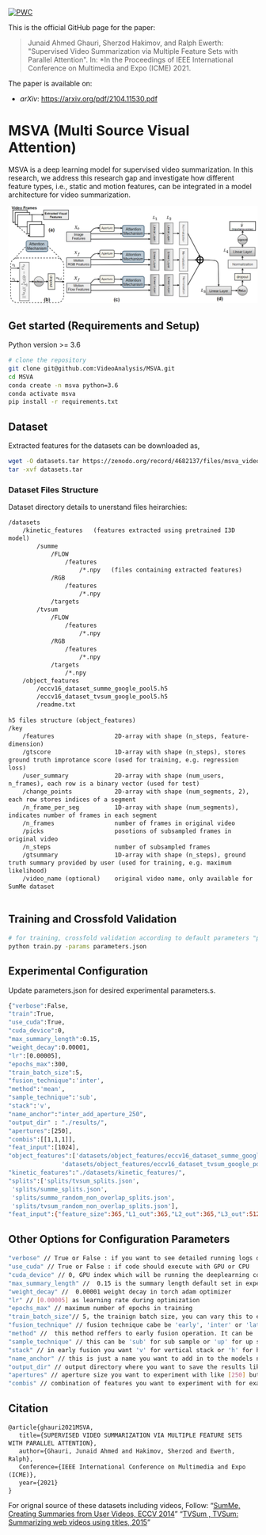 [![PWC](https://img.shields.io/endpoint.svg?url=https://paperswithcode.com/badge/supervised-video-summarization-via-multiple/supervised-video-summarization-on-summe)](https://paperswithcode.com/sota/supervised-video-summarization-on-summe?p=supervised-video-summarization-via-multiple)

This is the official GitHub page for the paper:

> Junaid Ahmed Ghauri, Sherzod Hakimov, and Ralph Ewerth:
"Supervised Video Summarization via Multiple Feature Sets with Parallel Attention".
In: *In the Proceedings of IEEE International Conference on Multimedia and Expo (ICME) 2021.

The paper is available on:
- *arXiv*: https://arxiv.org/pdf/2104.11530.pdf


# MSVA (Multi Source Visual Attention)
MSVA is a deep learning model for supervised video summarization. In this research, we address this research gap and investigate how different feature types, i.e., static and motion features, can be integrated in a model architecture for video summarization.

![msva model](media/msva_model.PNG)

## Get started (Requirements and Setup)
Python version >= 3.6

``` bash
# clone the repository
git clone git@github.com:VideoAnalysis/MSVA.git
cd MSVA
conda create -n msva python=3.6
conda activate msva  
pip install -r requirements.txt
```

## Dataset
Extracted features for the datasets can be downloaded as,
``` bash
wget -O datasets.tar https://zenodo.org/record/4682137/files/msva_video_summarization.tar
tar -xvf datasets.tar
```

### Dataset Files Structure

Dataset directory details to unerstand files heirarchies:
```
/datasets
	/kinetic_features	(features extracted using pretrained I3D model)	
		/summe
			/FLOW
				/features
					/*.npy   (files containing extracted features)
			/RGB
				/features
					/*.npy
			/targets
		/tvsum
			/FLOW
				/features
					/*.npy
			/RGB
				/features
					/*.npy
			/targets
				/*.npy
	/object_features
		/eccv16_dataset_summe_google_pool5.h5
		/eccv16_dataset_tvsum_google_pool5.h5
		/readme.txt

h5 files structure (object_features)
/key
    /features                 2D-array with shape (n_steps, feature-dimension)
    /gtscore                  1D-array with shape (n_steps), stores ground truth improtance score (used for training, e.g. regression loss)
    /user_summary             2D-array with shape (num_users, n_frames), each row is a binary vector (used for test)
    /change_points            2D-array with shape (num_segments, 2), each row stores indices of a segment
    /n_frame_per_seg          1D-array with shape (num_segments), indicates number of frames in each segment
    /n_frames                 number of frames in original video
    /picks                    posotions of subsampled frames in original video
    /n_steps                  number of subsampled frames
    /gtsummary                1D-array with shape (n_steps), ground truth summary provided by user (used for training, e.g. maximum likelihood)
    /video_name (optional)    original video name, only available for SumMe dataset	
	
```

## Training and Crossfold Validation
``` bash
# for training, crossfold validation according to default parameters "parameters.json".
python train.py -params parameters.json
```

## Experimental Configuration
Update parameters.json for desired experimental parameters.s.
``` bash
{"verbose":False,
"train":True,
"use_cuda":True,
"cuda_device":0,
"max_summary_length":0.15,
"weight_decay":0.00001,
"lr":[0.00005],
"epochs_max":300,
"train_batch_size":5,
"fusion_technique":'inter',
"method":'mean',
"sample_technique":'sub',
"stack":'v',
"name_anchor":"inter_add_aperture_250",
"output_dir" : "./results/",
"apertures":[250],
"combis":[[1,1,1]],
"feat_input":[1024],
"object_features":['datasets/object_features/eccv16_dataset_summe_google_pool5.h5',
			   'datasets/object_features/eccv16_dataset_tvsum_google_pool5.h5'],
"kinetic_features":"./datasets/kinetic_features/",
"splits":['splits/tvsum_splits.json',
 'splits/summe_splits.json',
 'splits/summe_random_non_overlap_splits.json',
 'splits/tvsum_random_non_overlap_splits.json'],
"feat_input":{"feature_size":365,"L1_out":365,"L2_out":365,"L3_out":512,"pred_out":1,"apperture":250,"dropout1":0.5,"att_dropout1":0.5,"feature_size_1_3":1024,"feature_size_4":365}}
```

## Other Options for Configuration Parameters
``` bash
"verbose" // True or False : if you want to see detailed running logs or not
"use_cuda" // True or False : if code should execute with GPU or CPU
"cuda_device" // 0, GPU index which will be running the deeplearning code.
"max_summary_length" //  0.15 is the summary length default set in experiments in early work for bench mark dataset
"weight_decay" //  0.00001 weight decay in torch adam optimizer 
"lr" // [0.00005] as learning rate during optimization 
"epochs_max" // maximum number of epochs in training
"train_batch_size"// 5, the trainign batch size, you can vary this to experiment with. 
"fusion_technique" // fusion technique cabe be 'early', 'inter' or 'late'
"method" //  this method reffers to early fusion operation. It can be 'min' for minimum, 'max' for maximum or 'mean' to take average of all. 
"sample_technique" // this can be 'sub' for sub sample or 'up' for up sample as interpolation when features are not matching the shape
"stack" // in early fusion you want 'v' for vertical stack or 'h' for horizontal stack of features of all sources 
"name_anchor" // this is just a name you want to add in to the models name and result files saved during train or test like "inter_add_aperture_250"
"output_dir" // output directory where you want to save the results like "./results/"
"apertures" // aperture size you want to experiment with like [250] but it can be a list you want to treat as hyperparameter optimization like [50, 100, 150, 200, 250, 300, 350, 400]
"combis" // combination of features you want to experiment with for example [[1,1,1]] means all three sources but it can be list of combination to see different combination roles like [[1,0,0],[1,1,1],[1,0,1],[1,1,0],[0,1,1],[0,1,0],[0,0,1]]
```

## Citation
```
@article{ghauri2021MSVA, 
   title={SUPERVISED VIDEO SUMMARIZATION VIA MULTIPLE FEATURE SETS WITH PARALLEL ATTENTION},
   author={Ghauri, Junaid Ahmed and Hakimov, Sherzod and Ewerth, Ralph}, 
   Conference={IEEE International Conference on Multimedia and Expo (ICME)}, 
   year={2021} 
}
```

For orignal source of these datasets including videos, Follow:
“[SumMe, Creating Summaries from User Videos, ECCV 2014](https://gyglim.github.io/me/vsum/index.html)”
“[TVSum , TVSum: Summarizing web videos using titles, 2015](https://github.com/yalesong/tvsum)”
